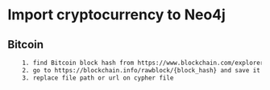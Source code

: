 # Import cryptocurrency to Neo4j

## Bitcoin

```bash
    1. find Bitcoin block hash from https://www.blockchain.com/explorer
    2. go to https://blockchain.info/rawblock/{block_hash} and save it as json file
    3. replace file path or url on cypher file
```
